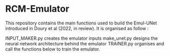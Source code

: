 # RCM-Emulator


This repository contains the main functions used to build the Emul-UNet introduced in Doury et al (2022, in review). 
It is organised as follow : 

INPUT_MAKER.py creates the emulator inputs 
make_unet.py designs the neural network architecture behind the emulator
TRAINER.py organises and call the functions below to train the emulator. 
